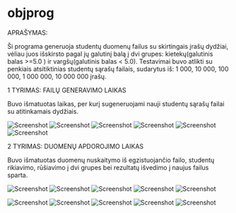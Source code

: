 # objprog

APRAŠYMAS:

Ši programa generuoja studentų duomenų failus su skirtingais įrašų dydžiai, vėliau juos išskirsto pagal jų galutinį balą į dvi grupes: kietekų(galutinis balas >=5.0 ) ir vargšų(galutinis balas < 5.0). Testavimai buvo atlikti su  penkiais atsitiktinias studentų sąrašų failais, sudarytus iš: 1 000, 10 000, 100 000, 1 000 000, 10 000 000 įrašų. 

1 TYRIMAS: FAILŲ GENERAVIMO LAIKAS

Buvo išmatuotas laikas, per kurį sugeneruojami nauji studentų sąrašų failai su atitinkamais dydžiais.

![Screenshot](https://private-user-images.githubusercontent.com/184347555/420482135-bf792bf9-374e-4eba-ad6c-08635e16933b.png?jwt=eyJhbGciOiJIUzI1NiIsInR5cCI6IkpXVCJ9.eyJpc3MiOiJnaXRodWIuY29tIiwiYXVkIjoicmF3LmdpdGh1YnVzZXJjb250ZW50LmNvbSIsImtleSI6ImtleTUiLCJleHAiOjE3NDEzNzc5MzIsIm5iZiI6MTc0MTM3NzYzMiwicGF0aCI6Ii8xODQzNDc1NTUvNDIwNDgyMTM1LWJmNzkyYmY5LTM3NGUtNGViYS1hZDZjLTA4NjM1ZTE2OTMzYi5wbmc_WC1BbXotQWxnb3JpdGhtPUFXUzQtSE1BQy1TSEEyNTYmWC1BbXotQ3JlZGVudGlhbD1BS0lBVkNPRFlMU0E1M1BRSzRaQSUyRjIwMjUwMzA3JTJGdXMtZWFzdC0xJTJGczMlMkZhd3M0X3JlcXVlc3QmWC1BbXotRGF0ZT0yMDI1MDMwN1QyMDAwMzJaJlgtQW16LUV4cGlyZXM9MzAwJlgtQW16LVNpZ25hdHVyZT0wZjdkNGI3ZTI2ZTRjYThkMzk4YmFmMmU1OTViODgyODA5Yjk5MTIwYmFmOWVmOGMxMWU4M2I3NzdjY2FmMmVhJlgtQW16LVNpZ25lZEhlYWRlcnM9aG9zdCJ9.4hIIN3J3uEvgrP6EOABdu3YMndL5uo2c8cjGnykMGXc)
![Screenshot](https://private-user-images.githubusercontent.com/184347555/420482142-720d4a5a-103a-4bfd-a8a6-c7e17c1ebcef.png?jwt=eyJhbGciOiJIUzI1NiIsInR5cCI6IkpXVCJ9.eyJpc3MiOiJnaXRodWIuY29tIiwiYXVkIjoicmF3LmdpdGh1YnVzZXJjb250ZW50LmNvbSIsImtleSI6ImtleTUiLCJleHAiOjE3NDEzNzc5MzIsIm5iZiI6MTc0MTM3NzYzMiwicGF0aCI6Ii8xODQzNDc1NTUvNDIwNDgyMTQyLTcyMGQ0YTVhLTEwM2EtNGJmZC1hOGE2LWM3ZTE3YzFlYmNlZi5wbmc_WC1BbXotQWxnb3JpdGhtPUFXUzQtSE1BQy1TSEEyNTYmWC1BbXotQ3JlZGVudGlhbD1BS0lBVkNPRFlMU0E1M1BRSzRaQSUyRjIwMjUwMzA3JTJGdXMtZWFzdC0xJTJGczMlMkZhd3M0X3JlcXVlc3QmWC1BbXotRGF0ZT0yMDI1MDMwN1QyMDAwMzJaJlgtQW16LUV4cGlyZXM9MzAwJlgtQW16LVNpZ25hdHVyZT0wOGZiY2JmMTAwMjhmNjFjZGFiZTY1YWI4N2VlYTczNGFmZDhlZmVjODk5YTdiNGE5OTNhYzEyYjU2OWU1OWViJlgtQW16LVNpZ25lZEhlYWRlcnM9aG9zdCJ9.DSnoZq-_Ty12Ks0_im3jmmoaFLdBu_Yj3m_cSDSL8cc)
![Screenshot](https://private-user-images.githubusercontent.com/184347555/420482136-3d101f43-ea4c-4b21-bc5a-87750ebb0582.png?jwt=eyJhbGciOiJIUzI1NiIsInR5cCI6IkpXVCJ9.eyJpc3MiOiJnaXRodWIuY29tIiwiYXVkIjoicmF3LmdpdGh1YnVzZXJjb250ZW50LmNvbSIsImtleSI6ImtleTUiLCJleHAiOjE3NDEzNzc5MzIsIm5iZiI6MTc0MTM3NzYzMiwicGF0aCI6Ii8xODQzNDc1NTUvNDIwNDgyMTM2LTNkMTAxZjQzLWVhNGMtNGIyMS1iYzVhLTg3NzUwZWJiMDU4Mi5wbmc_WC1BbXotQWxnb3JpdGhtPUFXUzQtSE1BQy1TSEEyNTYmWC1BbXotQ3JlZGVudGlhbD1BS0lBVkNPRFlMU0E1M1BRSzRaQSUyRjIwMjUwMzA3JTJGdXMtZWFzdC0xJTJGczMlMkZhd3M0X3JlcXVlc3QmWC1BbXotRGF0ZT0yMDI1MDMwN1QyMDAwMzJaJlgtQW16LUV4cGlyZXM9MzAwJlgtQW16LVNpZ25hdHVyZT1mMmE1ZDFiNGRiZTJhYzE5OGU5MmU3OGRlYjQwNDJmY2U3ZWQ1Njk2ODU2OTNhOThjOWUzNzM2ODBmNWU0NjA4JlgtQW16LVNpZ25lZEhlYWRlcnM9aG9zdCJ9.Zb8e_z1pvcUsfRVPbOUPz7UaNpMdE949DJwaFjt-P0I)
![Screenshot](https://private-user-images.githubusercontent.com/184347555/420482137-199851c9-d377-4b37-b3eb-d2ed6af69d03.png?jwt=eyJhbGciOiJIUzI1NiIsInR5cCI6IkpXVCJ9.eyJpc3MiOiJnaXRodWIuY29tIiwiYXVkIjoicmF3LmdpdGh1YnVzZXJjb250ZW50LmNvbSIsImtleSI6ImtleTUiLCJleHAiOjE3NDEzNzc5MzIsIm5iZiI6MTc0MTM3NzYzMiwicGF0aCI6Ii8xODQzNDc1NTUvNDIwNDgyMTM3LTE5OTg1MWM5LWQzNzctNGIzNy1iM2ViLWQyZWQ2YWY2OWQwMy5wbmc_WC1BbXotQWxnb3JpdGhtPUFXUzQtSE1BQy1TSEEyNTYmWC1BbXotQ3JlZGVudGlhbD1BS0lBVkNPRFlMU0E1M1BRSzRaQSUyRjIwMjUwMzA3JTJGdXMtZWFzdC0xJTJGczMlMkZhd3M0X3JlcXVlc3QmWC1BbXotRGF0ZT0yMDI1MDMwN1QyMDAwMzJaJlgtQW16LUV4cGlyZXM9MzAwJlgtQW16LVNpZ25hdHVyZT1jZmIxMTliMmJhNzFhNmU0YmY0Y2NlYTMzMzUyODU3MDY1ZWIzM2M3Y2JmNTgwMTc1OGJhZGFkMWUxNjhiYzgwJlgtQW16LVNpZ25lZEhlYWRlcnM9aG9zdCJ9.BuRbiBP2_MmZAVUIvTgFIwlAnZLboSgqPGcqCLuDBCI)
![Screenshot](https://private-user-images.githubusercontent.com/184347555/420482141-0a320fc9-313a-482f-8ff4-8e66334dfa6e.png?jwt=eyJhbGciOiJIUzI1NiIsInR5cCI6IkpXVCJ9.eyJpc3MiOiJnaXRodWIuY29tIiwiYXVkIjoicmF3LmdpdGh1YnVzZXJjb250ZW50LmNvbSIsImtleSI6ImtleTUiLCJleHAiOjE3NDEzNzkzNzMsIm5iZiI6MTc0MTM3OTA3MywicGF0aCI6Ii8xODQzNDc1NTUvNDIwNDgyMTQxLTBhMzIwZmM5LTMxM2EtNDgyZi04ZmY0LThlNjYzMzRkZmE2ZS5wbmc_WC1BbXotQWxnb3JpdGhtPUFXUzQtSE1BQy1TSEEyNTYmWC1BbXotQ3JlZGVudGlhbD1BS0lBVkNPRFlMU0E1M1BRSzRaQSUyRjIwMjUwMzA3JTJGdXMtZWFzdC0xJTJGczMlMkZhd3M0X3JlcXVlc3QmWC1BbXotRGF0ZT0yMDI1MDMwN1QyMDI0MzNaJlgtQW16LUV4cGlyZXM9MzAwJlgtQW16LVNpZ25hdHVyZT0wOWEyMjFhY2YxZmY4YTRjNWMxNDRlMjQ2ZWQ0NjE1ZWE0ZjljMjAyYjMwMTg5ZWVkOGIyZDQxZDFjNWRhZWE2JlgtQW16LVNpZ25lZEhlYWRlcnM9aG9zdCJ9.-MapgqPa-ZrqqJj2n9j0Y0kup9YFAdlzjRHhWIoAy5k)
![Screenshot](https://private-user-images.githubusercontent.com/184347555/420482133-6912eab5-fac4-4a27-a903-c4986821d5b0.png?jwt=eyJhbGciOiJIUzI1NiIsInR5cCI6IkpXVCJ9.eyJpc3MiOiJnaXRodWIuY29tIiwiYXVkIjoicmF3LmdpdGh1YnVzZXJjb250ZW50LmNvbSIsImtleSI6ImtleTUiLCJleHAiOjE3NDEzNzc5MzIsIm5iZiI6MTc0MTM3NzYzMiwicGF0aCI6Ii8xODQzNDc1NTUvNDIwNDgyMTMzLTY5MTJlYWI1LWZhYzQtNGEyNy1hOTAzLWM0OTg2ODIxZDViMC5wbmc_WC1BbXotQWxnb3JpdGhtPUFXUzQtSE1BQy1TSEEyNTYmWC1BbXotQ3JlZGVudGlhbD1BS0lBVkNPRFlMU0E1M1BRSzRaQSUyRjIwMjUwMzA3JTJGdXMtZWFzdC0xJTJGczMlMkZhd3M0X3JlcXVlc3QmWC1BbXotRGF0ZT0yMDI1MDMwN1QyMDAwMzJaJlgtQW16LUV4cGlyZXM9MzAwJlgtQW16LVNpZ25hdHVyZT0xZDY2YjcxYzg0NzE1MjVmZjJmMDFiOTFiZDA4YWNiMDQ0MzhiYWQ2MDEyYmM3MzUwMTU3NDZkZTZjNWMzOGIxJlgtQW16LVNpZ25lZEhlYWRlcnM9aG9zdCJ9.ACiL1KuhT0UWIGDcBp-3PtBgKEc8UVf342WEzy8BDbw)

2 TYRIMAS: DUOMENŲ APDOROJIMO LAIKAS

Buvo išmatuotas duomenų nuskaitymo iš egzistuojančio failo, studentų rikiavimo, rūšiavimo į dvi grupes bei rezultatų išvedimo į naujus failus sparta.

![Screenshot](https://private-user-images.githubusercontent.com/184347555/420482139-75ef2327-5649-4437-8e05-4bc0bd46b6ba.png?jwt=eyJhbGciOiJIUzI1NiIsInR5cCI6IkpXVCJ9.eyJpc3MiOiJnaXRodWIuY29tIiwiYXVkIjoicmF3LmdpdGh1YnVzZXJjb250ZW50LmNvbSIsImtleSI6ImtleTUiLCJleHAiOjE3NDEzNzc5MzIsIm5iZiI6MTc0MTM3NzYzMiwicGF0aCI6Ii8xODQzNDc1NTUvNDIwNDgyMTM5LTc1ZWYyMzI3LTU2NDktNDQzNy04ZTA1LTRiYzBiZDQ2YjZiYS5wbmc_WC1BbXotQWxnb3JpdGhtPUFXUzQtSE1BQy1TSEEyNTYmWC1BbXotQ3JlZGVudGlhbD1BS0lBVkNPRFlMU0E1M1BRSzRaQSUyRjIwMjUwMzA3JTJGdXMtZWFzdC0xJTJGczMlMkZhd3M0X3JlcXVlc3QmWC1BbXotRGF0ZT0yMDI1MDMwN1QyMDAwMzJaJlgtQW16LUV4cGlyZXM9MzAwJlgtQW16LVNpZ25hdHVyZT04N2UyMzk3NWIyYmRkZWYwNWIzYTZjOTM1NTE5OTk4Y2ZjMjhiZjRmMTViMDQ3YWI4YWJhYTgzMTY4OWJkZDY1JlgtQW16LVNpZ25lZEhlYWRlcnM9aG9zdCJ9.hrJMJWkRZf7Fqs3NN6x7FQsaZav_3HMU-hGrCkSVwq0)
![Screenshot](https://private-user-images.githubusercontent.com/184347555/420482140-afaf3383-8f9f-4cf2-a00e-38307eecbc23.png?jwt=eyJhbGciOiJIUzI1NiIsInR5cCI6IkpXVCJ9.eyJpc3MiOiJnaXRodWIuY29tIiwiYXVkIjoicmF3LmdpdGh1YnVzZXJjb250ZW50LmNvbSIsImtleSI6ImtleTUiLCJleHAiOjE3NDEzNzc5MzIsIm5iZiI6MTc0MTM3NzYzMiwicGF0aCI6Ii8xODQzNDc1NTUvNDIwNDgyMTQwLWFmYWYzMzgzLThmOWYtNGNmMi1hMDBlLTM4MzA3ZWVjYmMyMy5wbmc_WC1BbXotQWxnb3JpdGhtPUFXUzQtSE1BQy1TSEEyNTYmWC1BbXotQ3JlZGVudGlhbD1BS0lBVkNPRFlMU0E1M1BRSzRaQSUyRjIwMjUwMzA3JTJGdXMtZWFzdC0xJTJGczMlMkZhd3M0X3JlcXVlc3QmWC1BbXotRGF0ZT0yMDI1MDMwN1QyMDAwMzJaJlgtQW16LUV4cGlyZXM9MzAwJlgtQW16LVNpZ25hdHVyZT0zYzQ5NGU4NDA4NDIxNjY1NjI1OWZkNmM2OTZjZTA3NDYwYWZhM2U1OWY0M2FlMmZlMTJmZDRhODhmMjc3NDVkJlgtQW16LVNpZ25lZEhlYWRlcnM9aG9zdCJ9.zH_POjRqOI_UJge1VY8OPkEaOeh6H1cnLC0Mps-9Ff0)
![Screenshot](https://private-user-images.githubusercontent.com/184347555/420482138-1d20d928-cd7c-420f-bb43-1ca68e4f7f55.png?jwt=eyJhbGciOiJIUzI1NiIsInR5cCI6IkpXVCJ9.eyJpc3MiOiJnaXRodWIuY29tIiwiYXVkIjoicmF3LmdpdGh1YnVzZXJjb250ZW50LmNvbSIsImtleSI6ImtleTUiLCJleHAiOjE3NDEzNzc5MzIsIm5iZiI6MTc0MTM3NzYzMiwicGF0aCI6Ii8xODQzNDc1NTUvNDIwNDgyMTM4LTFkMjBkOTI4LWNkN2MtNDIwZi1iYjQzLTFjYTY4ZTRmN2Y1NS5wbmc_WC1BbXotQWxnb3JpdGhtPUFXUzQtSE1BQy1TSEEyNTYmWC1BbXotQ3JlZGVudGlhbD1BS0lBVkNPRFlMU0E1M1BRSzRaQSUyRjIwMjUwMzA3JTJGdXMtZWFzdC0xJTJGczMlMkZhd3M0X3JlcXVlc3QmWC1BbXotRGF0ZT0yMDI1MDMwN1QyMDAwMzJaJlgtQW16LUV4cGlyZXM9MzAwJlgtQW16LVNpZ25hdHVyZT0yODRkMzRiYzY3ZWJhOWVjNWNkOGFjOTc3OWQ5MTJkOWNjNmE4MGExMjFkMDE4ZTU1NGJmNDZhZWJlZGExMmFlJlgtQW16LVNpZ25lZEhlYWRlcnM9aG9zdCJ9.TCl50SKc0sm_GJijghUudyVAvDz2uXk_ldNnvgOTBr8)
![Screenshot](https://private-user-images.githubusercontent.com/184347555/420482134-93c30b6c-56fe-4077-a4d3-a59125d19f01.png?jwt=eyJhbGciOiJIUzI1NiIsInR5cCI6IkpXVCJ9.eyJpc3MiOiJnaXRodWIuY29tIiwiYXVkIjoicmF3LmdpdGh1YnVzZXJjb250ZW50LmNvbSIsImtleSI6ImtleTUiLCJleHAiOjE3NDEzNzc5MzIsIm5iZiI6MTc0MTM3NzYzMiwicGF0aCI6Ii8xODQzNDc1NTUvNDIwNDgyMTM0LTkzYzMwYjZjLTU2ZmUtNDA3Ny1hNGQzLWE1OTEyNWQxOWYwMS5wbmc_WC1BbXotQWxnb3JpdGhtPUFXUzQtSE1BQy1TSEEyNTYmWC1BbXotQ3JlZGVudGlhbD1BS0lBVkNPRFlMU0E1M1BRSzRaQSUyRjIwMjUwMzA3JTJGdXMtZWFzdC0xJTJGczMlMkZhd3M0X3JlcXVlc3QmWC1BbXotRGF0ZT0yMDI1MDMwN1QyMDAwMzJaJlgtQW16LUV4cGlyZXM9MzAwJlgtQW16LVNpZ25hdHVyZT0xNDdkODkyMmY3NGFjN2RlMDk1OTY4ODQ3MzQ2Zjg0MWE4OWJmMzM0ZjZjYTAzZDJjYzIzOWRjNGVmN2YyY2IyJlgtQW16LVNpZ25lZEhlYWRlcnM9aG9zdCJ9.q086W93lcUTEHKaQWDMjDsQXZCa0jlx1leZYgnY4F4s)
![Screenshot](https://private-user-images.githubusercontent.com/184347555/420491565-78625270-f696-4068-8000-c7eb06cc2e5e.png?jwt=eyJhbGciOiJIUzI1NiIsInR5cCI6IkpXVCJ9.eyJpc3MiOiJnaXRodWIuY29tIiwiYXVkIjoicmF3LmdpdGh1YnVzZXJjb250ZW50LmNvbSIsImtleSI6ImtleTUiLCJleHAiOjE3NDEzNzk2MzEsIm5iZiI6MTc0MTM3OTMzMSwicGF0aCI6Ii8xODQzNDc1NTUvNDIwNDkxNTY1LTc4NjI1MjcwLWY2OTYtNDA2OC04MDAwLWM3ZWIwNmNjMmU1ZS5wbmc_WC1BbXotQWxnb3JpdGhtPUFXUzQtSE1BQy1TSEEyNTYmWC1BbXotQ3JlZGVudGlhbD1BS0lBVkNPRFlMU0E1M1BRSzRaQSUyRjIwMjUwMzA3JTJGdXMtZWFzdC0xJTJGczMlMkZhd3M0X3JlcXVlc3QmWC1BbXotRGF0ZT0yMDI1MDMwN1QyMDI4NTFaJlgtQW16LUV4cGlyZXM9MzAwJlgtQW16LVNpZ25hdHVyZT0zOGRjMmRjM2MwYzA2NzhkYmJiODdkZTljZGM5YjYwZDFkMTAzMGQxYjYxOTZjNzhkODYxYmY3MWZhY2ZmZGI5JlgtQW16LVNpZ25lZEhlYWRlcnM9aG9zdCJ9.qqUh1WwDSw7tIEd6aEbP007HvZgsPrgr79gJnvD_M54)

![Screenshot](https://private-user-images.githubusercontent.com/184347555/420500267-f8802e17-c585-4737-a931-2cdb67a1a8fe.png?jwt=eyJhbGciOiJIUzI1NiIsInR5cCI6IkpXVCJ9.eyJpc3MiOiJnaXRodWIuY29tIiwiYXVkIjoicmF3LmdpdGh1YnVzZXJjb250ZW50LmNvbSIsImtleSI6ImtleTUiLCJleHAiOjE3NDEzODE2NTMsIm5iZiI6MTc0MTM4MTM1MywicGF0aCI6Ii8xODQzNDc1NTUvNDIwNTAwMjY3LWY4ODAyZTE3LWM1ODUtNDczNy1hOTMxLTJjZGI2N2ExYThmZS5wbmc_WC1BbXotQWxnb3JpdGhtPUFXUzQtSE1BQy1TSEEyNTYmWC1BbXotQ3JlZGVudGlhbD1BS0lBVkNPRFlMU0E1M1BRSzRaQSUyRjIwMjUwMzA3JTJGdXMtZWFzdC0xJTJGczMlMkZhd3M0X3JlcXVlc3QmWC1BbXotRGF0ZT0yMDI1MDMwN1QyMTAyMzNaJlgtQW16LUV4cGlyZXM9MzAwJlgtQW16LVNpZ25hdHVyZT03NTk2ZGFkYWFlNmVjYzRjNDA1ZmU3YmIyYjE0ODcwMmViZGQwNDEwMjIxNWRhNzk4OGZlMDlmYzM5ZmM4NDc2JlgtQW16LVNpZ25lZEhlYWRlcnM9aG9zdCJ9.uIue7KDA0k3fljyQjCuSl3U-YO7jISmC3jP1If9MLZw)
![Screenshot](https://private-user-images.githubusercontent.com/184347555/420500263-e14dbfdf-4eb6-4280-b35f-14d96e62d3c8.png?jwt=eyJhbGciOiJIUzI1NiIsInR5cCI6IkpXVCJ9.eyJpc3MiOiJnaXRodWIuY29tIiwiYXVkIjoicmF3LmdpdGh1YnVzZXJjb250ZW50LmNvbSIsImtleSI6ImtleTUiLCJleHAiOjE3NDEzODE2NTMsIm5iZiI6MTc0MTM4MTM1MywicGF0aCI6Ii8xODQzNDc1NTUvNDIwNTAwMjYzLWUxNGRiZmRmLTRlYjYtNDI4MC1iMzVmLTE0ZDk2ZTYyZDNjOC5wbmc_WC1BbXotQWxnb3JpdGhtPUFXUzQtSE1BQy1TSEEyNTYmWC1BbXotQ3JlZGVudGlhbD1BS0lBVkNPRFlMU0E1M1BRSzRaQSUyRjIwMjUwMzA3JTJGdXMtZWFzdC0xJTJGczMlMkZhd3M0X3JlcXVlc3QmWC1BbXotRGF0ZT0yMDI1MDMwN1QyMTAyMzNaJlgtQW16LUV4cGlyZXM9MzAwJlgtQW16LVNpZ25hdHVyZT0yMTk4NDU5NDhjYTZhN2ViN2Y3MDUzOTcxYjllODY3MmZkMGVhMGQ2NmQ5NzgzNWRiYjdmNWRjODEyMTkzYWQzJlgtQW16LVNpZ25lZEhlYWRlcnM9aG9zdCJ9.g8HqRiRPzELuKpsS77yGdZGAKPjgwfTfSntt9i9VfJI)
![Screenshot](https://private-user-images.githubusercontent.com/184347555/420500265-61d89c75-c971-47ca-b543-4c2b982b5063.png?jwt=eyJhbGciOiJIUzI1NiIsInR5cCI6IkpXVCJ9.eyJpc3MiOiJnaXRodWIuY29tIiwiYXVkIjoicmF3LmdpdGh1YnVzZXJjb250ZW50LmNvbSIsImtleSI6ImtleTUiLCJleHAiOjE3NDEzODE2NTMsIm5iZiI6MTc0MTM4MTM1MywicGF0aCI6Ii8xODQzNDc1NTUvNDIwNTAwMjY1LTYxZDg5Yzc1LWM5NzEtNDdjYS1iNTQzLTRjMmI5ODJiNTA2My5wbmc_WC1BbXotQWxnb3JpdGhtPUFXUzQtSE1BQy1TSEEyNTYmWC1BbXotQ3JlZGVudGlhbD1BS0lBVkNPRFlMU0E1M1BRSzRaQSUyRjIwMjUwMzA3JTJGdXMtZWFzdC0xJTJGczMlMkZhd3M0X3JlcXVlc3QmWC1BbXotRGF0ZT0yMDI1MDMwN1QyMTAyMzNaJlgtQW16LUV4cGlyZXM9MzAwJlgtQW16LVNpZ25hdHVyZT0wMjRkZDQxMzdlMzAxY2VjM2Y5ZDg5NWI5OWU3ZTFlNDc0ZGQzODY5ZDMyNTdkOTM5ZTI3MGRhNzZlOGI3MzMzJlgtQW16LVNpZ25lZEhlYWRlcnM9aG9zdCJ9.HP8vkblvsA5BtX0Ctpace3xEwbXbWF7AuBZ4WM2O23w)
![Screenshot](https://private-user-images.githubusercontent.com/184347555/420500264-af582092-e6ef-41bd-94d8-6b1eb2d877df.png?jwt=eyJhbGciOiJIUzI1NiIsInR5cCI6IkpXVCJ9.eyJpc3MiOiJnaXRodWIuY29tIiwiYXVkIjoicmF3LmdpdGh1YnVzZXJjb250ZW50LmNvbSIsImtleSI6ImtleTUiLCJleHAiOjE3NDEzODE2NTMsIm5iZiI6MTc0MTM4MTM1MywicGF0aCI6Ii8xODQzNDc1NTUvNDIwNTAwMjY0LWFmNTgyMDkyLWU2ZWYtNDFiZC05NGQ4LTZiMWViMmQ4NzdkZi5wbmc_WC1BbXotQWxnb3JpdGhtPUFXUzQtSE1BQy1TSEEyNTYmWC1BbXotQ3JlZGVudGlhbD1BS0lBVkNPRFlMU0E1M1BRSzRaQSUyRjIwMjUwMzA3JTJGdXMtZWFzdC0xJTJGczMlMkZhd3M0X3JlcXVlc3QmWC1BbXotRGF0ZT0yMDI1MDMwN1QyMTAyMzNaJlgtQW16LUV4cGlyZXM9MzAwJlgtQW16LVNpZ25hdHVyZT05ZjdmMDczN2RjZDU4YjE5NzU5YWI2ZmM0ZGEzOWQ4MjJiYzdmYmU5NDFiOTcwYmZmNzUzZjE4NjY2N2IyYWQyJlgtQW16LVNpZ25lZEhlYWRlcnM9aG9zdCJ9.2UGcYUzcT1oWZgy9kkzIJp6mWEhoZzQA5J6rCIn0pl0)
![Screenshot](https://private-user-images.githubusercontent.com/184347555/420500266-a5c5c119-618b-4c1b-b15f-bc163fbd8f58.png?jwt=eyJhbGciOiJIUzI1NiIsInR5cCI6IkpXVCJ9.eyJpc3MiOiJnaXRodWIuY29tIiwiYXVkIjoicmF3LmdpdGh1YnVzZXJjb250ZW50LmNvbSIsImtleSI6ImtleTUiLCJleHAiOjE3NDEzODE2NTMsIm5iZiI6MTc0MTM4MTM1MywicGF0aCI6Ii8xODQzNDc1NTUvNDIwNTAwMjY2LWE1YzVjMTE5LTYxOGItNGMxYi1iMTVmLWJjMTYzZmJkOGY1OC5wbmc_WC1BbXotQWxnb3JpdGhtPUFXUzQtSE1BQy1TSEEyNTYmWC1BbXotQ3JlZGVudGlhbD1BS0lBVkNPRFlMU0E1M1BRSzRaQSUyRjIwMjUwMzA3JTJGdXMtZWFzdC0xJTJGczMlMkZhd3M0X3JlcXVlc3QmWC1BbXotRGF0ZT0yMDI1MDMwN1QyMTAyMzNaJlgtQW16LUV4cGlyZXM9MzAwJlgtQW16LVNpZ25hdHVyZT05NmQ5YjhkY2FhZGUyNmNiNzdjMjAxNzIyMjhmYmFhYjBiNDBiMmZiNWQwMWFmNWQzYTVjMDcwNGNjYmZmNzZlJlgtQW16LVNpZ25lZEhlYWRlcnM9aG9zdCJ9.r-tbWoyM1aaPtJzscXMuIvZa1PzZg1FeyaiQI9nIKHo)